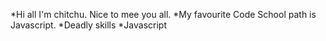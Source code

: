 *Hi all I'm chitchu. Nice to mee you all.
*My favourite Code School path is Javascript.
*Deadly skills
*Javascript
